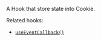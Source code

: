 A Hook that store state into Cookie.

Related hooks:

- [`useEventCallback()`](/react-hook/use-event-callback)
